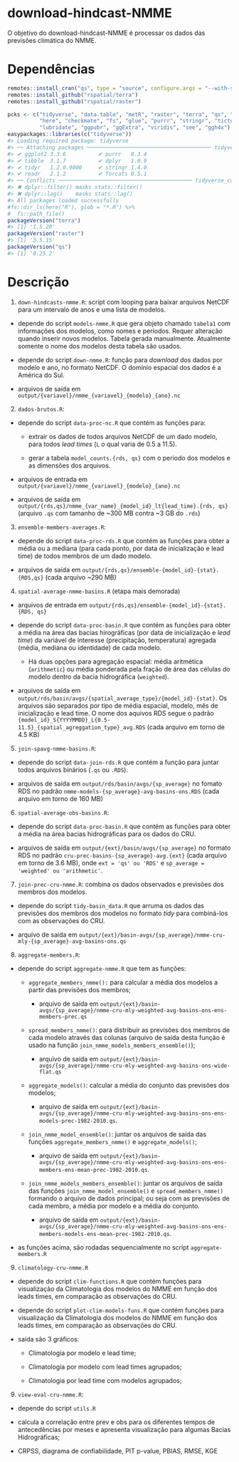 
<!-- README.md is generated from README.Rmd. Please edit that file -->

# download-hindcast-NMME

<!-- badges: start -->
<!-- badges: end -->

O objetivo do download-hindcast-NMME é processar os dados das previsões
climática do NMME.

# Dependências

``` r
remotes::install_cran("qs", type = "source", configure.args = "--with-simd=AVX2")
remotes::install_github("rspatial/terra")
remotes::install_github("rspatial/raster")
```

``` r
pcks <- c("tidyverse", "data.table", "metR", "raster", "terra", "qs", "readr", 
          "here", "checkmate", "fs", "glue", "purrr", "stringr", "tictoc",
          "lubridate", "ggpubr", "ggExtra", "viridis", "see", "ggh4x")
easypackages::libraries(c("tidyverse"))
#> Loading required package: tidyverse
#> ── Attaching packages ─────────────────────────────────────── tidyverse 1.3.0 ──
#> ✔ ggplot2 3.3.6          ✔ purrr   0.3.4     
#> ✔ tibble  3.1.7          ✔ dplyr   1.0.9     
#> ✔ tidyr   1.2.0.9000     ✔ stringr 1.4.0     
#> ✔ readr   2.1.2          ✔ forcats 0.5.1
#> ── Conflicts ────────────────────────────────────────── tidyverse_conflicts() ──
#> ✖ dplyr::filter() masks stats::filter()
#> ✖ dplyr::lag()    masks stats::lag()
#> All packages loaded successfully
#fs::dir_ls(here("R"), glob = "*.R") %>%
#  fs::path_file()
packageVersion("terra")
#> [1] '1.5.20'
packageVersion("raster")
#> [1] '3.5.15'
packageVersion("qs")
#> [1] '0.25.2'
```

# Descrição

1.  `down-hindcasts-nmme.R`: script com looping para baixar arquivos
    NetCDF para um intervalo de anos e uma lista de modelos.

-   depende do script `models-nmme.R` que gera objeto chamado `tabela1`
    com informações dos modelos, como nomes e períodos. Requer alteração
    quando inserir novos modelos. Tabela gerada manualmente. Atualmente
    somente o nome dos modelos desta tabela são usados.

-   depende do script `down-nmme.R`: função para *download* dos dados
    por modelo e ano, no formato NetCDF. O domínio espacial dos dados é
    a América do Sul.

-   arquivos de saída em
    `output/{variavel}/nmme_{variavel}_{modelo}_{ano}.nc`

2.  `dados-brutos.R`:

-   depende do script `data-proc-nc.R` que contém as funções para:

    -   extrair os dados de todos arquivos NetCDF de um dado modelo,
        para todos *lead times* (`L` o qual varia de 0.5 a 11.5).

    -   gerar a tabela `model_counts.{rds, qs}` com o periodo dos
        modelos e as dimensões dos arquivos.

-   arquivos de entrada em
    `output/{variavel}/nmme_{variavel}_{modelo}_{ano}.nc`

-   arquivos de saída em
    `output/{rds,qs}/nmme_{var_name}_{model_id}_lt{lead_time}.{rds, qs}`
    (arquivo `.qs` com tamanho de \~300 MB contra \~3 GB do `.rds`)

3.  `ensemble-members-averages.R`:

-   depende do script `data-proc-rds.R` que contém as funções para obter
    a média ou a mediana (para cada ponto, por data de inicialização e
    lead time) de todos membros de um dado modelo.

-   arquivos de saída em
    `output/{rds,qs}/ensemble-{model_id}-{stat}.{RDS,qs}` (cada arquivo
    \~290 MB)

4.  `spatial-average-nmme-basins.R` (etapa mais demorada)

-   arquivos de entrada em
    `output/{rds,qs}/ensemble-{model_id}-{stat}.{RDS, qs}`

-   depende do script `data-proc-basin.R` que contém as funções para
    obter a média na área das bacias hirográficas (por data de
    inicialização e *lead time*) da variável de interesse (precipitação,
    temperatura) agregada (média, mediana ou identidade) de cada modelo.

    -   Há duas opções para agregação espacial: média aritmética
        (`arithmetic`) ou média ponderada pela fração de área das
        células do modelo dentro da bacia hidrográfica (`weighted`).

-   arquivos de saída em
    `output/rds/basin/avgs/{spatial_average_type}/{model_id}-{stat}`. Os
    arquivos são separados por tipo de média espacial, modelo, mês de
    inicialização e lead time. O nome dos aquivos RDS segue o padrão
    `{model_id}_S{YYYYMMDD}_L{0.5-11.5}_{spatial_agreggation_type}_avg.RDS`
    (cada arquivo em torno de 4.5 KB)

5.  `join-spavg-nmme-basins.R`:

-   depende do script `data-join-rds.R` que contém a função para juntar
    todos arquivos binários (`.qs` ou `.RDS`).

-   arquivos de saída em `output/rds/basin/avgs/{sp_average}` no fomato
    RDS no padrão `nmme-models-{sp_average}-avg-basins-ons.RDS` (cada
    arquivo em torno de 160 MB)

6.  `spatial-average-obs-basins.R`:

-   depende do script `data-proc-basin.R` que contém as funções para
    obter a média na área bacias hidrográficas para os dados do CRU.

-   arquivos de saída em `output/{ext}/basin/avgs/{sp_average}` no
    formato RDS no padrão `cru-prec-basins-{sp_average}-avg.{ext}` (cada
    arquivo em torno de 3.6 MB), onde `ext = 'qs' ou 'RDS'` e
    `sp_average =  'weighted' ou 'arithmetic'`.

7.  `join-prec-cru-nmme.R`: combina os dados observados e previsões dos
    membros dos modelos.

-   depende do script `tidy-basin_data.R` que arruma os dados das
    previsões dos membros dos modelos no formato *tidy* para combiná-los
    com as observações do CRU.

-   arquivo de saída em
    `output/{ext}/basin-avgs/{sp_average}/nmme-cru-mly-{sp_average}-avg-basins-ons.qs`

8.  `aggregate-members.R`:

-   depende do script `aggregate-nmme.R` que tem as funções:

    -   `aggregate_members_nmme():` para calcular a média dos modelos a
        partir das previsões dos membros;

        -   arquivo de saída em
            `output/{ext}/basin-avgs/{sp_average}/nmme-cru-mly-weighted-avg-basins-ons-ens-members-prec.qs`

    -   `spread_members_nmme()`: para distribuir as previsões dos
        membros de cada modelo através das colunas (arquivo de saída
        desta função é usado na função
        `join_nmme_models_members_ensemble()`);

        -   arquivo de saída em
            `output/{ext}/basin-avgs/{sp_average}/nmme-cru-mly-weighted-avg-basins-ons-wide-flat.qs`

    -   `aggregate_models()`: calcular a média do conjunto das previsões
        dos modelos;

        -   arquivo de saída em
            `output/{ext}/basin-avgs/{sp_average}/nmme-cru-mly-weighted-avg-basins-ons-ens-models-prec-1982-2010.qs`.

    -   `join_nmme_model_ensemble()`: juntar os arquivos de saída das
        funções `aggregate_members_nmme()` e `aggregate_models()`;

        -   arquivo de saída em
            `output/{ext}/basin-avgs/{sp_average}/nmme-cru-mly-weighted-avg-basins-ons-ens-members-ens-mean-prec-1982-2010.qs`.

    -   `join_nmme_models_members_ensemble()`: juntar os arquivos de
        saída das funções `join_nmme_model_ensemble()` e
        `spread_members_nmme()` formando o arquivo de dados principal;
        ou seja com as previsões de cada membro, a média por modelo e a
        média do conjunto.

        -   arquivo de saída em
            `output/{ext}/basin-avgs/{sp_average}/nmme-cru-mly-weighted-avg-basins-ons-ens-members-models-ens-mean-prec-1982-2010.qs`.

-   as funções acima, são rodadas sequencialmente no script
    `aggregate-members.R`

9.  `climatology-cru-nmme.R`

-   depende do script `clim-functions.R` que contém funções para
    visualização da Climatologia dos modelos do NMME em função dos leads
    times, em comparação as observações do CRU.

-   depende do script `plot-clim-models-funs.R` que contém funções para
    visualização da Climatologia dos modelos do NMME em função dos leads
    times, em comparação as observações do CRU.

-   saída são 3 gráficos:

    -   Climatologia por modelo e lead time;

    -   Climatologia por modelo com lead times agrupados;

    -   Climatologia por lead time com modelos agrupados;

9.  `view-eval-cru-nmme.R`:

-   depende do script `utils.R`

-   calcula a correlação entre prev e obs para os diferentes tempos de
    antecedências por meses e apresenta visualização para algumas Bacias
    Hidrográficas;

-   CRPSS, diagrama de confiabilidade, PIT p-value, PBIAS, RMSE, KGE
